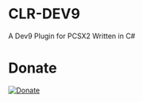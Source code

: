 # CLR-DEV9
A Dev9 Plugin for PCSX2 Written in C#

# Donate

[![Donate](https://img.shields.io/badge/Donate-PayPal-green.svg)](https://www.paypal.com/cgi-bin/webscr?cmd=_s-xclick&hosted_button_id=MFDARVDRFEWXS)
